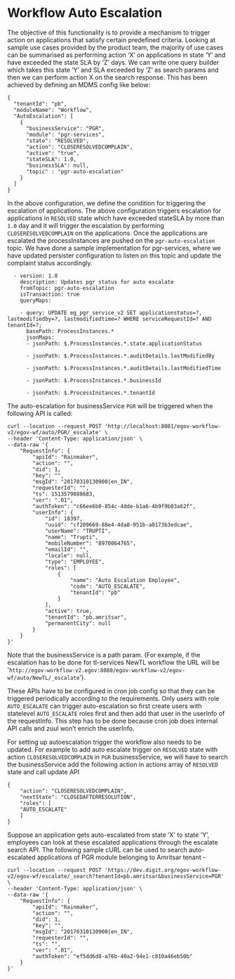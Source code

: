 # Workflow Auto Escalation

The objective of this functionality is to provide a mechanism to trigger action on applications that satisfy certain predefined criteria. Looking at sample use cases provided by the product team, the majority of use cases can be summarised as performing action ‘X’ on applications in state ‘Y’ and have exceeded the state SLA by ‘Z’ days. We can write one query builder which takes this state ‘Y’ and SLA exceeded by ‘Z’ as search params and then we can perform action X on the search response. This has been achieved by defining an MDMS config like below:

```
{
  "tenantId": "pb",
  "moduleName": "Workflow",
  "AutoEscalation": [
    {
      "businessService": "PGR",
      "module": "pgr-services",
      "state": "RESOLVED",
      "action": "CLOSERESOLVEDCOMPLAIN",
      "active": "true",
      "stateSLA": 1.0,
      "businessSLA": null,
      "topic" : "pgr-auto-escalation"
    }
  ]
}
```

In the above configuration, we define the condition for triggering the escalation of applications. The above configuration triggers escalation for applications in `RESOLVED` state which have exceeded stateSLA by more than `1.0` day and it will trigger the escalation by performing `CLOSERESOLVEDCOMPLAIN` on the applications. Once the applications are escalated the processInstances are pushed on the `pgr-auto-escalation` topic. We have done a sample implementation for pgr-services, where we have updated persister configuration to listen on this topic and update the complaint status accordingly.

```
  - version: 1.0
    description: Updates pgr status for auto escalate
    fromTopic: pgr-auto-escalation
    isTransaction: true
    queryMaps:

    - query: UPDATE eg_pgr_service_v2 SET applicationstatus=?, lastmodifiedby=?, lastmodifiedtime=? WHERE serviceRequestId=? AND tenantId=?;
      basePath: ProcessInstances.*
      jsonMaps:
      - jsonPath: $.ProcessInstances.*.state.applicationStatus

      - jsonPath: $.ProcessInstances.*.auditDetails.lastModifiedBy

      - jsonPath: $.ProcessInstances.*.auditDetails.lastModifiedTime

      - jsonPath: $.ProcessInstances.*.businessId

      - jsonPath: $.ProcessInstances.*.tenantId
```

The auto-escalation for businessService `PGR` will be triggered when the following API is called:

```
curl --location --request POST 'http://localhost:8081/egov-workflow-v2/egov-wf/auto/PGR/_escalate' \
--header 'Content-Type: application/json' \
--data-raw '{
    "RequestInfo": {
        "apiId": "Rainmaker",
        "action": "",
        "did": 1,
        "key": "",
        "msgId": "20170310130900|en_IN",
        "requesterId": "",
        "ts": 1513579888683,
        "ver": ".01",
        "authToken": "c66ee6b0-854c-4dde-b1a6-4b9f9b03a62f",
        "userInfo": {
            "id": 18397,
            "uuid": "cf209669-88e4-4da8-951b-a0173b3edcae",
            "userName": "TRUPTI",
            "name": "Trupti",
            "mobileNumber": "8970064765",
            "emailId": "",
            "locale": null,
            "type": "EMPLOYEE",
            "roles": [
                {
                    "name": "Auto Escalation Employee",
                    "code": "AUTO_ESCALATE",
                    "tenantId": "pb"
                }
            ],
            "active": true,
            "tenantId": "pb.amritsar",
            "permanentCity": null
        }
    }
}'
```

Note that the businessService is a path param. (For example, if the escalation has to be done for tl-services NewTL workflow the URL will be '`http://egov-workflow-v2.egov:8080/egov-workflow-v2/egov-wf/auto/NewTL/_escalate`').

These APIs have to be configured in cron job config so that they can be triggered periodically according to the requirements. Only users with role `AUTO_ESCALATE` can trigger auto-escalation so first create users with statelevel `AUTO_ESCALATE` roles first and then add that user in the userInfo of the requestInfo. This step has to be done because cron job does internal API calls and zuul won’t enrich the userInfo.

For setting up autoescalation trigger the workflow also needs to be updated. For example to add auto escalate trigger on `RESOLVED` state with action `CLOSERESOLVEDCOMPLAIN` in `PGR` businessService, we will have to search the businessService add the following action in actions array of `RESOLVED` state and call update API

```
{
    "action": "CLOSERESOLVEDCOMPLAIN",
    "nextState": "CLOSEDAFTERRESOLUTION",
    "roles": [
    "AUTO_ESCALATE"
    ]
}
```

Suppose an application gets auto-escalated from state ‘X' to state 'Y’, employees can look at these escalated applications through the escalate search API. The following sample cURL can be used to search auto-escalated applications of PGR module belonging to Amritsar tenant -

```
curl --location --request POST 'https://dev.digit.org/egov-workflow-v2/egov-wf/escalate/_search?tenantId=pb.amritsar&businessService=PGR' \
--header 'Content-Type: application/json' \
--data-raw '{
    "RequestInfo": {
        "apiId": "Rainmaker",
        "action": "",
        "did": 1,
        "key": "",
        "msgId": "20170310130900|en_IN",
        "requesterId": "",
        "ts": "",
        "ver": ".01",
        "authToken": "ef5dd6d8-a76b-40a2-94e1-c810a46eb50b"
    }
}'
```
